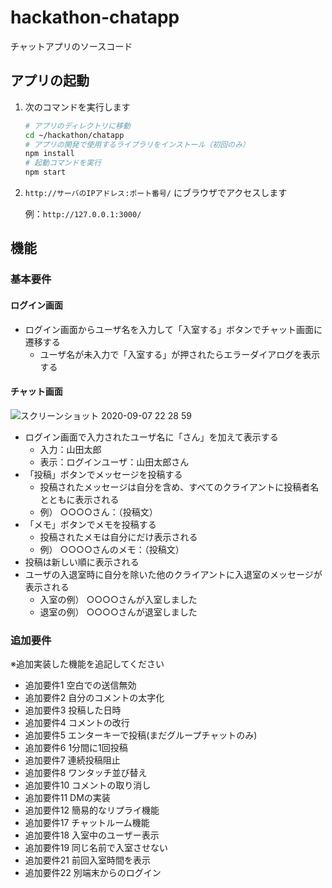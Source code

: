 hackathon-chatapp
====

チャットアプリのソースコード

## アプリの起動

1. 次のコマンドを実行します

    ```bash
    # アプリのディレクトリに移動
    cd ~/hackathon/chatapp
    # アプリの開発で使用するライブラリをインストール（初回のみ）
    npm install
    # 起動コマンドを実行
    npm start
    ```

2. `http://サーバのIPアドレス:ポート番号/` にブラウザでアクセスします

    例：`http://127.0.0.1:3000/`

## 機能

### 基本要件

#### ログイン画面

* ログイン画面からユーザ名を入力して「入室する」ボタンでチャット画面に遷移する
    * ユーザ名が未入力で「入室する」が押されたらエラーダイアログを表示する

#### チャット画面
![スクリーンショット 2020-09-07 22 28 59](https://user-images.githubusercontent.com/51937772/92392802-d2d85e00-f159-11ea-8cf5-5f0c6a243440.png)


* ログイン画面で入力されたユーザ名に「さん」を加えて表示する
    * 入力：山田太郎
    * 表示：ログインユーザ：山田太郎さん
* 「投稿」ボタンでメッセージを投稿する
    * 投稿されたメッセージは自分を含め、すべてのクライアントに投稿者名とともに表示される
    * 例） ○○○○さん：（投稿文）
* 「メモ」ボタンでメモを投稿する
    * 投稿されたメモは自分にだけ表示される
    * 例） ○○○○さんのメモ：（投稿文）
* 投稿は新しい順に表示される
* ユーザの入退室時に自分を除いた他のクライアントに入退室のメッセージが表示される
    * 入室の例） ○○○○さんが入室しました
    * 退室の例） ○○○○さんが退室しました

### 追加要件

※追加実装した機能を追記してください

* 追加要件1  空白での送信無効
* 追加要件2  自分のコメントの太字化
* 追加要件3  投稿した日時
* 追加要件4  コメントの改行
* 追加要件5  エンターキーで投稿(まだグループチャットのみ)
* 追加要件6  1分間に1回投稿
* 追加要件7  連続投稿阻止
* 追加要件8  ワンタッチ並び替え
* 追加要件10 コメントの取り消し
* 追加要件11 DMの実装
* 追加要件12 簡易的なリプライ機能
* 追加要件17 チャットルーム機能
* 追加要件18 入室中のユーザー表示
* 追加要件19 同じ名前で入室させない
* 追加要件21 前回入室時間を表示
* 追加要件22 別端末からのログイン
